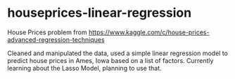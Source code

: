 # houseprices-linear-regression

House Prices problem from https://www.kaggle.com/c/house-prices-advanced-regression-techniques

Cleaned and manipulated the data, used a simple linear regression model to predict house prices in Ames, Iowa based on a list of factors.
Currently learning about the Lasso Model, planning to use that.
